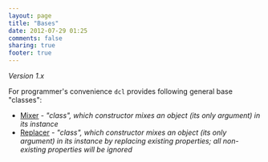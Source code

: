 ```yaml
---
layout: page
title: "Bases"
date: 2012-07-29 01:25
comments: false
sharing: true
footer: true
---
```


*Version 1.x*

For programmer's convenience `dcl` provides following general base "classes":

* [Mixer](/1.x/docs/bases/mixer/) - *"class", which constructor mixes an object
(its only argument) in its instance*
* [Replacer](/1.x/docs/bases/replacer/) - *"class", which constructor mixes an object
(its only argument) in its instance by replacing existing properties;
all non-existing properties will be ignored*
